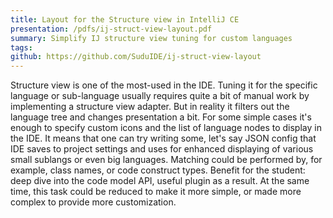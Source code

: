 ```yaml
---
title: Layout for the Structure view in IntelliJ CE
presentation: /pdfs/ij-struct-view-layout.pdf
summary: Simplify IJ structure view tuning for custom languages
tags:
github: https://github.com/SuduIDE/ij-struct-view-layout
---
```

Structure view is one of the most-used in the IDE. Tuning it for the specific language or sub-language usually requires quite a bit of manual work by implementing a structure view adapter. But in reality it filters out the language tree and changes presentation a bit. For some simple cases it's enough to specify custom icons and the list of language nodes to display in the IDE. It means that one can try writing some, let's say JSON config that IDE saves to project settings and uses for enhanced displaying of various small sublangs or even big languages. Matching could be performed by, for example, class names, or code construct types. Benefit for the student: deep dive into the code model API, useful plugin as a result. At the same time, this task could be reduced to make it more simple, or made more complex to provide more customization.

